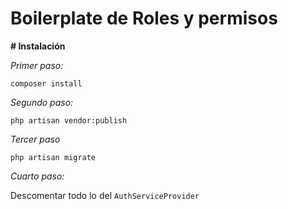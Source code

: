 # Boilerplate de Roles y permisos

**# Instalación**

_Primer paso:_
```
composer install
```

_Segundo paso:_
```
php artisan vendor:publish
```

_Tercer paso_
```
php artisan migrate
```

_Cuarto paso:_

Descomentar todo lo del `AuthServiceProvider`